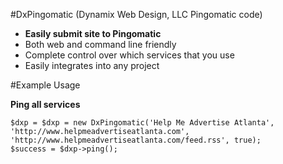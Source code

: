 #DxPingomatic (Dynamix Web Design, LLC Pingomatic code)

* **Easily submit site to Pingomatic**
* Both web and command line friendly
* Complete control over which services that you use
* Easily integrates into any project

#Example Usage

**Ping all services**

    $dxp = $dxp = new DxPingomatic('Help Me Advertise Atlanta', 'http://www.helpmeadvertiseatlanta.com', 'http://www.helpmeadvertiseatlanta.com/feed.rss', true);
	$success = $dxp->ping();
